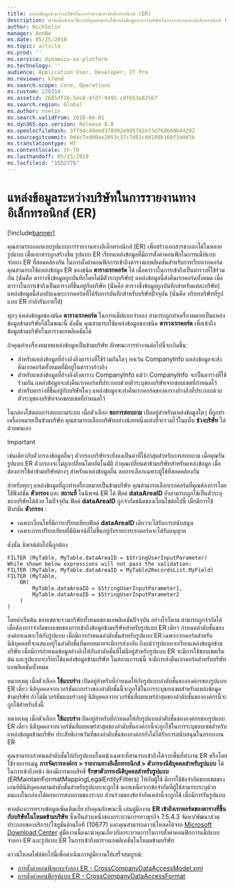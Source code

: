 ```yaml
---
title: แหล่งข้อมูลระหว่างบริษัทในการรายงานทางอิเล็กทรอนิกส์ (ER)
description: หัวข้อนี้อธิบายวิธีการที่คุณสามารถใช้แหล่งข้อมูลระหว่างบริษัทในการรายงานทางอิเล็กทรอนิกส์ (ER)
author: NickSelin
manager: AnnBe
ms.date: 05/25/2018
ms.topic: article
ms.prod: ''
ms.service: dynamics-ax-platform
ms.technology: ''
audience: Application User, Developer, IT Pro
ms.reviewer: kfend
ms.search.scope: Core, Operations
ms.custom: 220314
ms.assetid: 2685df16-5ec8-4fd7-9495-c0f653e82567
ms.search.region: Global
ms.author: nselin
ms.search.validFrom: 2018-04-01
ms.dyn365.ops.version: Release 8.0
ms.openlocfilehash: 3ff94c49eed378d92e995782e73d76d669b44292
ms.sourcegitcommit: 9d4c7edd0ae2053c37c7d81cdd180b16bf3a9d3b
ms.translationtype: HT
ms.contentlocale: th-TH
ms.lasthandoff: 05/15/2019
ms.locfileid: "1552775"
---
```

# <a name="cross-company-data-sources-in-electronic-reporting-er"></a>แหล่งข้อมูลระหว่างบริษัทในการรายงานทางอิเล็กทรอนิกส์ (ER)

[!include[banner](../includes/banner.md)]

คุณสามารถออกแบบรูปแบบการรายงานทางอิเล็กทรอนิกส์ (ER) เพื่อสร้างเอกสารขาออกได้ในหลายรูปแบบ เมื่อเอกสารถูกสร้างขึ้น รูปแบบ ER เรียกแหล่งข้อมูลที่มีการตั้งค่าคอนฟิกในการแม็ปแบบจำลอง ER ที่สอดคล้องกัน ในการตั้งค่าคอนฟิกการเข้าถึงตารางแอพลิเคชันสำหรับการเรียกเรกคอร์ด คุณสามารถใช้แหล่งข้อมูล ER ของชนิด **ตารางเรกคอร์ด** ได้ เมื่อตารางในการเข้าถึงเป็นตารางที่ใช้ร่วมกัน (นั่นคือ ตารางซึ่งข้อมูลถูกบันทึกโดยไม่มีตัวระบุบริษัท) แหล่งข้อมูลนี้ส่งคืนเรกคอร์ดทั้งหมด เมื่อตารางในการเข้าถึงเป็นตารางที่ขึ้นอยู่กับบริษัท (นั่นคือ ตารางซึ่งข้อมูลถูกบันทึกสำหรับแต่ละบริษัท) แหล่งข้อมูลนี้ส่งกลับเฉพาะเรกคอร์ดที่ได้รับการบันทึกสำหรับบริษัทปัจจุบัน (นั่นคือ บริบทบริษัทที่รูปแบบ ER กำลังรันภายใต้)

ทุกๆ แหล่งข้อมูลของชนิด **ตารางเรกคอร์ด** ในการแม็ปแบบจำลอง สามารถถูกทำเครื่องหมายเป็นแหล่งข้อมูลข้ามบริษัทได้ในขณะนี้ ดังนั้น คุณสามารถใช้แหล่งข้อมูลของชนิด **ตารางเรกคอร์ด** เพื่อเข้าถึงข้อมูลข้ามบริษัทในตารางแอพลิเคชันได้

ถ้าคุณทำเครื่องหมายแหล่งข้อมูลเป็นข้ามบริษัท ลักษณะการทำงานต่อไปนี้จะเกิดขึ้น:

- สำหรับแหล่งข้อมูลที่อ้างอิงถึงตารางที่ใช้ร่วมกันใดๆ ยกเว้น CompanyInfo แหล่งข้อมูลจะส่งคืนเรกคอร์ดทั้งหมดที่มีอยู่ในตารางอ้างอิง 
- สำหรับแหล่งข้อมูลที่อ้างอิงถึงตาราง CompanyInfo แม้ว่า CompanyInfo จะเป็นตารางที่ใช้ร่วมกัน แหล่งข้อมูลจะส่งคืนเรกคอร์ดที่ประกอบด้วยตัวระบุของบริษัทจากขอบเขตที่กำหนดไว้
- สำหรับตารางที่ขึ้นอยู่กับบริษัทใดๆ แหล่งข้อมูลจะส่งคืนเรกคอร์ดของตารางอ้างอิงที่ประกอบด้วยตัวระบุของบริษัทจากขอบเขตที่กำหนดไว้

ในกล่องโต้ตอบการสอบถามระบบ เมื่อตัวเลือก **ขอการสอบถาม** เปิดอยู่สำหรับแหล่งข้อมูลใดๆ ที่ถูกทำเครื่องหมายเป็นข้ามบริษัท คุณสามารถเลือกบริษัทอย่างน้อยหนึ่งแห่งที่จะรวมไว้ในแท็บ **ช่วงบริษัท** ได้ด้วยตนเอง

> [!IMPORTANT]
> เช่นเดียวกับตัวกรองข้อมูลอื่นๆ ตัวกรองบริษัทจะยังคงเป็นค่าที่ใช้ล่าสุดสำหรับการสอบถาม เมื่อคุณรันรูปแบบ ER ตัวกรองจะไม่ถูกเปลี่ยนโดยอัตโนมัติ ถ้าคุณเปลี่ยนค่าข้ามบริษัทสำหรับแหล่งข้อมูล เมื่อต้องการใช้ค่าข้ามบริษัทต่างๆ สำหรับแหล่งข้อมูลอื่น ลบการเลือกเฉพาะผู้ใช้ที่สอดคล้องกัน

สำหรับทุกๆ แหล่งข้อมูลที่ถูกทำเครื่องหมายเป็นข้ามบริษัท คุณสามารถเลือกเรกคอร์ดที่คุณต้องการโดยใช้ฟังก์ชัน **ตัวกรอง** และ **สถานที่** ในนิพจน์ ER ได้ ฟิลด์ **dataAreaID** ยังสามารถถูกใช้เป็นตัวระบุของบริษัทได้ด้วย ในปัจจุบัน ฟิลด์ **dataAreaID** ถูกจำกัดชนิดของเงื่อนไขต่อไปนี้ เมื่อมีการใช้ฟังก์ชัน **ตัวกรอง** :

- เฉพาะเงื่อนไขที่มีการเปรียบเทียบฟิลด์ **dataAreaID** เดียวจะได้รับการสนับสนุน
- เฉพาะการเปรียบเทียบที่มีนิพจน์ที่ไม่ขึ้นอยู่กับรายการเรกคอร์ดจะได้รับอนุญาต

ดังนั้น นิพจน์ต่อไปนี้ถูกต้อง

```
FILTER (MyTable, MyTable.dataAreaID = $StringUserInputParameter)
While shown below expressions will not pass the validation:
FILTER (MyTable, MyTable.dataAreaID = MyTable2RecordsList.MyField)
FILTER (MyTable, 
    OR(
        MyTable.dataAreaID = $StringUserInputParameter1,
        MyTable.dataAreaID = $StringUserInputParameter2
    )
)
```

โดยค่าเริ่มต้น ขอบเขตจะรวมบริษัททั้งหมดของแอพลิเคชันปัจจุบัน อย่างไรก็ตาม สามารถถูกจำกัดได้ เมื่อต้องการจำกัดขอบเขตของการเข้าถึงข้อมูลข้ามบริษัทสำหรับรูปแบบ ER เดียว กำหนดลำดับชั้นขององค์กรเฉพาะให้กับรูปแบบ เมื่อมีการกำหนดลำดับชั้นสำหรับรูปแบบ ER เฉพาะเรกคอร์ดสำหรับนิติบุคคลที่จะแสดงอยู่ในลำดับชั้นที่มอบหมายจะมีการส่งกลับ ถึงแม้ว่ารูปแบบจะเรียกแหล่งข้อมูลข้ามบริษัท เมื่อมีการกำหนดข้อมูลอ้างอิงให้กับลำดับชั้นที่ไม่มีอยู่สำหรับรูปแบบ ER จะมีการใช้ขอบเขตเริ่มต้น และรูปแบบจะเรียกใช้แหล่งข้อมูลข้ามบริษัท ในสถานการณ์นี้ จะมีการส่งคืนเรกคอร์ดสำหรับบริษัทแอพลิเคชันทั้งหมด

หมายเหตุ เมื่อตัวเลือก **ใช้แบบร่าง** เปิดอยู่สำหรับที่กำหนดให้กับรูปแบบลำดับชั้นขององค์กรของรูปแบบ ER เดี่ยว นิติบุคคลจากเวอร์ชันแบบร่างของลำดับชั้นนี้จะถูกใช้ในการระบุขอบเขตสำหรับแหล่งข้อมูลข้ามบริษัท ถ้าไม่มีเวอร์ชันแบบร่างอยู่ นิติบุคคลจากเวอร์ชันที่เผยแพร่ล่าสุดของลำดับชั้นขององค์กรนี้จะถูกใช้สำหรับสิ่งนี้

หมายเหตุ เมื่อตัวเลือก **ใช้แบบร่าง** ปิดอยู่สำหรับที่กำหนดให้กับรูปแบบลำดับชั้นขององค์กรของรูปแบบ ER เดี่ยว นิติบุคคลจากเวอร์ชันที่เผยแพร่ล่าสุดของลำดับชั้นองค์กรนี้จะถูกใช้ในการระบุขอบเขตสำหรับแหล่งข้อมูลข้ามบริษัท ประสิทธิภาพวันที่ของลำดับชั้นขององค์กรยังไม่ได้รับการสนับสนุนในกรอบงาน ER

คุณสามารถกำหนดลำดับชั้นให้กับรูปแบบในหน้าเฉพาะที่สามารถเข้าถึงได้จากพื้นที่ทำงาน ER หรือโดยใช้รายการเมนู **การจัดการองค์กร \> รายงานทางอิเล็กทรอนิกส์ \> ตัวกรองนิติบุคคลสำหรับรูปแบบ** ได้ ในการเข้าถึงหน้า ต้องมีการมอบสิทธิ์ **รักษาตัวกรองนิติบุคคลสำหรับรูปแบบ** (ERMaintainFormatMappingLegalEntityFilters) ให้กับผู้ใช้ มีการใช้ข้อจำกัดขอบเขตของเอนทิตีนิติบุคคลตามลำดับชั้นสำหรับรูปแบบจะถูกใช้ นอกเหนือจากข้อจำกัดที่ผู้ใช้สามารถระบุด้วยตนเองในกล่องโต้ตอบการสอบถามของระบบ ส่วนร่วมของข้อจำกัดเหล่านี้จะถูกใช้ เมื่อมีการรันรูปแบบ

หากต้องการทราบข้อมูลเพิ่มเติมเกี่ยวกับคุณลักษณะนี้ เล่นคู่มืองาน **ER เข้าถึงเรกคอร์ดของตารางที่ขึ้นกับบริษัทในโหมดข้ามบริษัท** ซึ่งเป็นส่วนหนึ่งของกระบวนการทางธุรกิจ 7.5.4.3 จัดหา/พัฒนาส่วนประกอบของบริการ/โซลูชันด้านไอที (10677) และคุณสามารถดาวน์โหลดได้จาก [Microsoft Download Center](https://go.microsoft.com/fwlink/?linkid=874684) คู่มืองานนี้แนะนำคุณเกี่ยวกับกระบวนการในการตั้งค่าคอนฟิกการแม็ปแบบจำลอง ER และรูปแบบ ER ในการเข้าถึงตารางแอพลิเคชันในโหมดข้ามบริษัท

ดาวน์โหลดไฟล์ต่อไปนี้เพื่อดำเนินการคู่มืองานให้เสร็จสมบูรณ์:

- [การตั้งค่าคอนฟิกแบบจำลอง ER - CrossCompanyDataAccessModel.xml](https://go.microsoft.com/fwlink/?linkid=874111)
- [การตั้งค่าคอนฟิกรูปแบบ ER - CrossCompanyDataAccessFormat](https://go.microsoft.com/fwlink/?linkid=874111)
